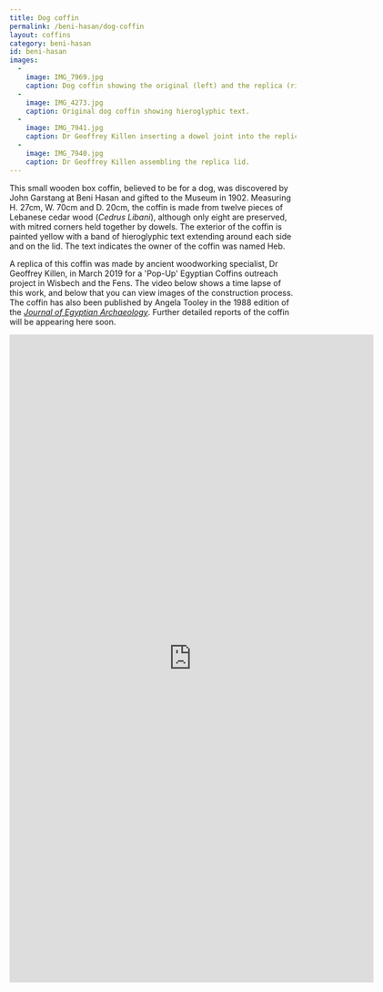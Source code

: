 ```yaml
---
title: Dog coffin
permalink: /beni-hasan/dog-coffin
layout: coffins
category: beni-hasan
id: beni-hasan
images:
  -
    image: IMG_7969.jpg
    caption: Dog coffin showing the original (left) and the replica (right) made by Geoffrey Killen.
  -
    image: IMG_4273.jpg
    caption: Original dog coffin showing hieroglyphic text.
  -
    image: IMG_7941.jpg
    caption: Dr Geoffrey Killen inserting a dowel joint into the replica coffin box.
  -
    image: IMG_7940.jpg
    caption: Dr Geoffrey Killen assembling the replica lid.
---
```

This small wooden box coffin, believed to be for a dog, was discovered by John Garstang at Beni Hasan and gifted to the Museum in 1902. Measuring H. 27cm, W. 70cm and D. 20cm, the coffin is made from twelve pieces of Lebanese cedar wood (_Cedrus Libani_), although only eight are preserved, with mitred corners held together by dowels. The exterior of the coffin is painted yellow with a band of hieroglyphic text extending around each side and on the lid. The text indicates the owner of the coffin was named Heb.

A replica of this coffin was made by ancient woodworking specialist, Dr Geoffrey Killen, in March 2019 for a 'Pop-Up' Egyptian Coffins outreach project in Wisbech and the Fens. The video below shows a time lapse of this work, and below that you can view images of the construction process. The coffin has also been published by Angela Tooley in the 1988 edition of the [_Journal of Egyptian Archaeology_](https://www.academia.edu/755703/_Coffin_of_a_dog_from_Beni_Hasan_JEA_74_1988_207-211_pls._XXVI_2_XXVII_1-2). Further detailed reports of the coffin will be appearing here soon.
<div class="embed-responsive embed-responsive-16by9">
<iframe class="embed-responsive-item" src="https://player.vimeo.com/video/324974231" width="640" height="1138" frameborder="0" webkitallowfullscreen mozallowfullscreen allowfullscreen></iframe>
</div>
